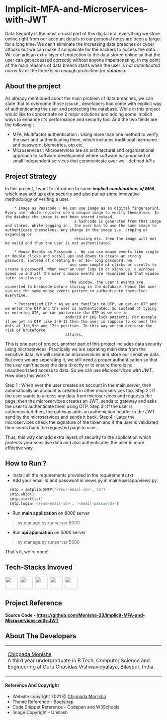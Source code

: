 # Implicit-MFA-and-Microservices-with-JWT

Data Security is the most crucial part of this digital era, everything we store online right from our account details to our  personal notes are been a target for a long time. We can't
eliminate the increasing data breaches or cyber attacks but we can make it complicate for the hackers to access the data. We can add an extra layer of protection to the data stored 
online so that the user can get accessed correctly without anyone impersonating. In my point of the main reasons of data breach starts when the user is *not autenticated aorrectly* or 
the there is *no enough protection for database*.

## About the project

As already mentioned about the main problem of data breaches, we can state that to overcome those issuse , developers had come with explicit way of authenticating the user and
protecting the database. While in this project would like to concentrate on 2 major solutions and adding some implicit ways to enhance it's performance and security too. And the two fields 
are the following :
 * MFA, Multifactor authentication : Using more than one method to verify the user and authenticating them, which includes traditional username and password, biometrics, otp etc.
 * Microservices : Microservices are an architectural and organizational approach to software development where software is composed of small independent services that communicate 
 over well-defined APIs
 
 ## Project Strategy
 
 In this project, I want to introduce to some ***implicit combinations of MFA***, which may add up extra security and also put up some innovative methodology of verifing a user.
 
        * Image as Passcode : We can use image as an digital fingureprint. Every user while register use a unique image to verify themselves. In the databse the image is not been stored instead,
                                   a hashcode is generated from that image and stored. While logging in , the user has to use the same image to authenticate themselves. Any change in the image i.e. croping or expanding or
                                   resizing etc. then the image will not be valid and thus the user is not authenticated.
 
        * Mouse Events as Passcode :  We can use mouse events like single or double clicks and scroll ups and downs to create an strong password, instead of creating 8- or 16- long password, we
                                 use some couple of clicks or scrolls to create a password. When ever an user logs in or signs up, a windows opens up and all the user's mouse events are reconized in that window later on closing 
                                 the window, the user's events are converted to hashcode before storing in the database. hence the user can use the same mouse events pattern to authenticate themselves everytime.
 
        * Patternized OTP : As we are familiar to OTP, we get an OTP and we enter the OTP and the user is authenticated. So instead of typing or entering OTP, we can patternize the OTP as we see in 
                               andorid or iOS lock patterns. For example if we get an OTP like 3-9-12 then the user is suppose to connect the dots at 3rd,9th and 12th position. In this way we can decrease the risk of bruteforce
                               attacks.
 
 This is one part of project, another part of this project includes data security using microservices. Practically we are seprating main data from the sensitive data, we will create an microservices 
 and store our sensitive data. But even we are seperating it, we still need a proper authentication so that the user can't access the data directly or to ensure there is no unautheorisaed access to 
 data. So we can use *Microservices with JWT*. How does this work ?
 
Step 1 : When ever the user creates an account in the main server, then automatically an account is created in other microservices too. 
Step 2 : If the user wants to access any data from microservices and requests the page, then the microservices creates an JWT, sends to gateway and asks the user to authenticate them using OTP.
Step 3 : If the user is authenticated then, the gateway adds an autheniction header to the JWT send by the microservices and sends it back.
Step 4 : Later the microservices check the signature of the token and if the user is validiated then sends back the requested page to user.

Thus, this way can add extra layers of security to the application which protects your sensitive data and also authenticates the user in more effective way.

## How to Run ?

* Install all the requirements provided in the requirements.txt
* Add your email id and password in views.py in main/userapp/views.py

```python 
  smtp = smtplib.SMTP('<Your-email-id>', 587)
  smtp.ehlo()
  smtp.starttls()
  smtp.login('<From-email-id>', '<email-password>')
```
 
* Run **main application** on *8000* server

 > py manage.py runserver 8000

* Run **api application** on *5000* server

> py manage.py runserver 5000

That's it, we're done!

## Tech-Stacks Invoved

<img src = "https://img.shields.io/badge/-HTML-yellow?style=for-the-badge&logo=HTML5" height = "40">&nbsp;&nbsp;<img src = "https://img.shields.io/badge/-CSS-blue?style=for-the-badge&logo=CSS3" height = "40">&nbsp;&nbsp;<img src = "https://img.shields.io/badge/-BOOTSTRAP-orange?style=for-the-badge&logo=Bootstrap" height = "40">&nbsp;&nbsp;<img src = "https://img.shields.io/badge/-DJANGO-green?style=for-the-badge&logo=DJANGO" height = "40">&nbsp;&nbsp;<img src = "https://img.shields.io/badge/-DJANGORESTFRAMEWORK-red?style=for-the-badge&logo=DJANGO-RESTFRAMEWORK" height = "40">

## Project Reference

<b>Source Code - https://github.com/Monisha-23/Implicit-MFA-and-Microservices-with-JWT</b>

## About The Developers

<table>
<tr>
  <td>

<a href = "https://github.com/Monisha-23">Chippada Monisha</a><br>
A third year undergraduate in B.Tech, Computer Science and Engineering at Guru Ghasidas Vishwavidyalaya, Bilaspur, India.<br/>
  </td>
</tr>
</table>

#### Reference And Copyright

 - Website copyright 2021 @ <a href = "https://github.com/Monisha-23">Chippada Monisha</a> 
 - Theme Reference  - Bootstrap
 - Code Snippet Reference - Codepen and W3Schools
 - Image Copyright - Unslash

 
 
 
